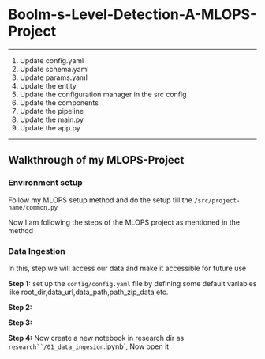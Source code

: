 # Boolm-s-Level-Detection-A-MLOPS-Project


---
1. Update config.yaml
2. Update schema.yaml
3. Update params.yaml
4. Update the entity
5. Update the configuration manager in the src config
6. Update the components
7. Update the pipeline 
8. Update the main.py
9. Update the app.py 
---

## Walkthrough of my MLOPS-Project 

### Environment setup

Follow my MLOPS setup method and do the setup till the `/src/project-name/common.py`

Now I am following the steps of the MLOPS project as mentioned in the method

### Data Ingestion 

In this, step we will access our data and make it accessible for future use

**Step 1:** set up the `config/config.yaml` file by defining some default variables like root_dir,data_url,data_path,path_zip_data etc.

**Step 2:**

**Step 3:**

**Step 4:** Now create a new notebook in research dir as `research``/01_data_ingesion`.ipynb`, 
Now open it
